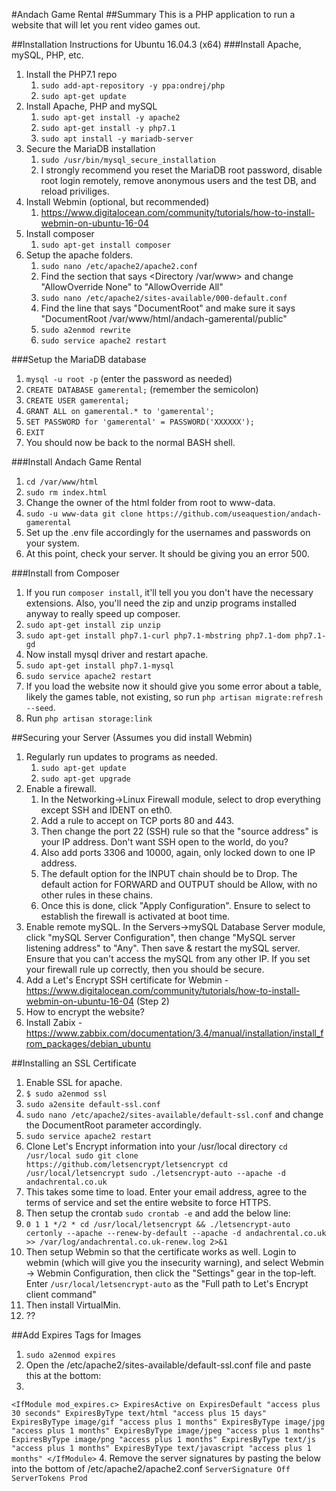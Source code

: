#Andach Game Rental
##Summary
This is a PHP application to run a website that will let you rent video games out. 

##Installation Instructions for Ubuntu 16.04.3 (x64)
###Install Apache, mySQL, PHP, etc.
1. Install the PHP7.1 repo
    1. `sudo add-apt-repository -y ppa:ondrej/php`
    1. `sudo apt-get update`
2. Install Apache, PHP and mySQL
    1. `sudo apt-get install -y apache2`
    2. `sudo apt-get install -y php7.1`
    3. `sudo apt install -y mariadb-server`
3. Secure the MariaDB installation
    1. `sudo /usr/bin/mysql_secure_installation`
    2. I strongly recommend you reset the MariaDB root password, disable root login remotely, remove anonymous users and the test DB, and reload priviliges. 
4. Install Webmin (optional, but recommended)
    1. https://www.digitalocean.com/community/tutorials/how-to-install-webmin-on-ubuntu-16-04
5. Install composer
    1. `sudo apt-get install composer`
6. Setup the apache folders. 
    1. `sudo nano /etc/apache2/apache2.conf`
    2. Find the section that says <Directory /var/www> and change "AllowOverride None" to "AllowOverride All"
    3. `sudo nano /etc/apache2/sites-available/000-default.conf`
    4. Find the line that says "DocumentRoot" and make sure it says "DocumentRoot /var/www/html/andach-gamerental/public"
    5. `sudo a2enmod rewrite`
    6. `sudo service apache2 restart`

###Setup the MariaDB database
1. `mysql -u root -p` (enter the password as needed)
2. `CREATE DATABASE gamerental;` (remember the semicolon)
3. `CREATE USER gamerental;`
4. `GRANT ALL on gamerental.* to 'gamerental';`
5. `SET PASSWORD for 'gamerental' = PASSWORD('XXXXXX');`
6. `EXIT`
7. You should now be back to the normal BASH shell. 

###Install Andach Game Rental
1. `cd /var/www/html`
2. `sudo rm index.html`
3. Change the owner of the html folder from root to www-data.
4. `sudo -u www-data git clone https://github.com/useaquestion/andach-gamerental`
5. Set up the .env file accordingly for the usernames and passwords on your system. 
6. At this point, check your server. It should be giving you an error 500. 

###Install from Composer
1. If you run `composer install`, it'll tell you you don't have the necessary extensions. Also, you'll need the zip and unzip programs installed anyway to really speed up composer. 
2. `sudo apt-get install zip unzip`
3. `sudo apt-get install php7.1-curl php7.1-mbstring php7.1-dom php7.1-gd`
4. Now install mysql driver and restart apache. 
5. `sudo apt-get install php7.1-mysql`
6. `sudo service apache2 restart`
7. If you load the website now it should give you some error about a table, likely the games table, not existing, so run `php artisan migrate:refresh --seed`.
8. Run `php artisan storage:link`

##Securing your Server (Assumes you did install Webmin)
1. Regularly run updates to programs as needed. 
    1. `sudo apt-get update`
    1. `sudo apt-get upgrade`
1. Enable a firewall. 
    1. In the Networking->Linux Firewall module, select to drop everything except SSH and IDENT on eth0. 
    1. Add a rule to accept on TCP ports 80 and 443. 
    1. Then change the port 22 (SSH) rule so that the "source address" is your IP address. Don't want SSH open to the world, do you? 
    1. Also add ports 3306 and 10000, again, only locked down to one IP address. 
    1. The default option for the INPUT chain should be to Drop. The default action for FORWARD and OUTPUT should be Allow, with no other rules in these chains.
    1. Once this is done, click "Apply Configuration". Ensure to select to establish the firewall is activated at boot time.  
2. Enable remote mySQL. In the Servers->mySQL Database Server module, click "mySQL Server Configuration", then change "MySQL server listening address" to "Any". Then save & restart the mySQL server. Ensure that you can't access the mySQL from any other IP. If you set your firewall rule up correctly, then you should be secure. 
2. Add a Let's Encrypt SSH certificate for Webmin - https://www.digitalocean.com/community/tutorials/how-to-install-webmin-on-ubuntu-16-04 (Step 2)
3. How to encrypt the website?
5. Install Zabix - https://www.zabbix.com/documentation/3.4/manual/installation/install_from_packages/debian_ubuntu

##Installing an SSL Certificate
1. Enable SSL for apache. 
2. `$ sudo a2enmod ssl`
3. `sudo a2ensite default-ssl.conf`
4. `sudo nano /etc/apache2/sites-available/default-ssl.conf` and change the DocumentRoot parameter accordingly. 
4. `sudo service apache2 restart`
5. Clone Let's Encrypt information into your /usr/local directory `cd /usr/local
sudo git clone https://github.com/letsencrypt/letsencrypt
cd /usr/local/letsencrypt
sudo ./letsencrypt-auto --apache -d andachrental.co.uk`
6. This takes some time to load. Enter your email address, agree to the terms of service and set the entire website to force HTTPS. 
7. Then setup the crontab `sudo crontab -e` and add the below line:
8. `0 1 1 */2 * cd /usr/local/letsencrypt && ./letsencrypt-auto certonly --apache --renew-by-default --apache -d andachrental.co.uk >> /var/log/andachrental.co.uk-renew.log 2>&1`
9. Then setup Webmin so that the certificate works as well. Login to webmin (which will give you the insecurity warning), and select Webmin -> Webmin Configuration, then click the "Settings" gear in the top-left. Enter `/usr/local/letsencrypt-auto` as the "Full path to Let's Encrypt client command"
10. Then install VirtualMin. 
11. ??

##Add Expires Tags for Images
1. `sudo a2enmod expires`
2. Open the /etc/apache2/sites-available/default-ssl.conf file and paste this at the bottom:
3. 
`<IfModule mod_expires.c>
ExpiresActive on
ExpiresDefault "access plus 30 seconds"
ExpiresByType text/html "access plus 15 days"
ExpiresByType image/gif "access plus 1 months"
ExpiresByType image/jpg "access plus 1 months"
ExpiresByType image/jpeg "access plus 1 months"
ExpiresByType image/png "access plus 1 months"
ExpiresByType text/js "access plus 1 months"
ExpiresByType text/javascript "access plus 1 months"
</IfModule>`
4. Remove the server signatures by pasting the below into the bottom of /etc/apache2/apache2.conf
`ServerSignature Off
ServerTokens Prod`